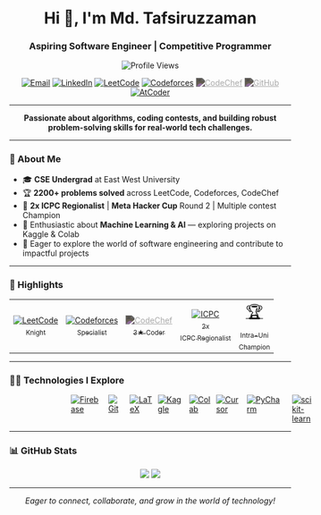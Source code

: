 <h1 align="center">Hi 👋, I'm Md. Tafsiruzzaman</h1>
<h3 align="center">Aspiring Software Engineer | Competitive Programmer</h3>

<p align="center">
  <img src="https://komarev.com/ghpvc/?username=tafsiruzzaman&label=Profile%20views&color=0e75b6&style=flat" alt="Profile Views" />
</p>

<p align="center">
  <a href="mailto:tafsirjaman100@gmail.com"><img src="https://img.shields.io/badge/-Email-D14836?style=flat&logo=gmail&logoColor=white" alt="Email"/></a>
  <a href="https://linkedin.com/in/tafsiruzzaman" target="_blank"><img src="https://raw.githubusercontent.com/rahuldkjain/github-profile-readme-generator/master/src/images/icons/Social/linked-in-alt.svg" alt="LinkedIn" height="28" width="38"/></a>
  <a href="https://leetcode.com/u/tafsiruzzaman/" target="_blank"><img src="https://upload.wikimedia.org/wikipedia/commons/1/19/LeetCode_logo_black.png" alt="LeetCode" height="28" width="38"/></a>
  <a href="https://codeforces.com/profile/tafsiruzzaman" target="_blank"><img src="https://raw.githubusercontent.com/rahuldkjain/github-profile-readme-generator/master/src/images/icons/Social/codeforces.svg" alt="Codeforces" height="28" width="38"/></a>
  <a href="https://www.codechef.com/users/tafsiruzzaman" target="_blank"><img src="https://cdn.jsdelivr.net/gh/simple-icons/simple-icons/icons/codechef.svg" alt="CodeChef" height="28" width="38" style="filter: invert(0.7);"/></a>
  <a href="https://github.com/tafsiruzzaman" target="_blank"><img src="https://cdn.jsdelivr.net/gh/simple-icons/simple-icons/icons/github.svg" alt="GitHub" height="28" width="38" style="filter: invert(0.7);"/></a>
  	<a href="https://atcoder.jp/users/tafsiruzzaman" target="_blank"><img src="https://img.atcoder.jp/assets/atcoder.png" alt="AtCoder" height="28" /></a>
</p>

---

<p align="center">
  <b>Passionate about algorithms, coding contests, and building robust problem-solving skills for real-world tech challenges.</b>
</p>

---

### 🚀 About Me

- 🎓 **CSE Undergrad** at East West University
- 🏆 **2200+ problems solved** across LeetCode, Codeforces, CodeChef
- 🏅 **2x ICPC Regionalist** | **Meta Hacker Cup** Round 2 | Multiple contest Champion
- 🤖 Enthusiastic about **Machine Learning & AI** — exploring projects on Kaggle & Colab
- 🤝 Eager to explore the world of software engineering and contribute to impactful projects

---

### 🏅 Highlights

<table>
<tr>
  <td align="center">
    <a href="https://leetcode.com/u/tafsiruzzaman/">
      <img src="https://upload.wikimedia.org/wikipedia/commons/1/19/LeetCode_logo_black.png" alt="LeetCode" height="26" width="26"/><br/>
      <sub>Knight</sub>
    </a>
  </td>
  <td align="center">
    <a href="https://codeforces.com/profile/tafsiruzzaman">
      <img src="https://raw.githubusercontent.com/rahuldkjain/github-profile-readme-generator/master/src/images/icons/Social/codeforces.svg" alt="Codeforces" height="26" width="26"/><br/>
      <sub>Specialist</sub>
    </a>
  </td>
  <td align="center">
    <a href="https://www.codechef.com/users/tafsiruzzaman">
      <img src="https://cdn.jsdelivr.net/gh/simple-icons/simple-icons/icons/codechef.svg" alt="CodeChef" height="26" width="26" style="filter: invert(0.7);"/><br/>
      <sub>3★ Coder</sub>
    </a>
  </td>
  <td align="center">
    <a href="https://bapsoj.org/contests/icpc-asia-dhaka-regional-contest-2024-onsite-round/standings">
      <img src="https://encrypted-tbn0.gstatic.com/images?q=tbn:ANd9GcQg7TAIxF9K3Gi9NOjcqjjM9R7_J3C3mgs1-A&s" alt="ICPC" height="26" width="26"/><br/>
      <sub>2x </br>ICPC Regionalist</sub>
    </a>
  </td>
  <td align="center">
    <a href="https://coderoj.com/c/ewu-intra-24/standings">
      <span style="font-size:2em;">🏆</span><br/>
      <sub>Intra-Uni<br/>Champion</sub>
    </a>
  </td>
</tr>
</table>

---

### 🧑‍💻 Technologies I Explore

<p align="left" style="display:flex;gap:10px;">
  <!-- Languages -->
  <a href="https://www.cprogramming.com/" target="_blank"><img src="https://raw.githubusercontent.com/devicons/devicon/master/icons/c/c-original.svg" alt="C" width="36" height="36"/></a>
  <a href="https://www.cplusplus.com/" target="_blank"><img src="https://raw.githubusercontent.com/devicons/devicon/master/icons/cplusplus/cplusplus-original.svg" alt="C++" width="36" height="36"/></a>
  <a href="https://www.python.org/" target="_blank"><img src="https://raw.githubusercontent.com/devicons/devicon/master/icons/python/python-original.svg" alt="Python" width="36" height="36"/></a>
  <a href="https://www.java.com/" target="_blank"><img src="https://raw.githubusercontent.com/devicons/devicon/master/icons/java/java-original.svg" alt="Java" width="36" height="36"/></a>
  <a href="https://www.javascript.com/" target="_blank"><img src="https://raw.githubusercontent.com/devicons/devicon/master/icons/javascript/javascript-original.svg" alt="JavaScript" width="36" height="36"/></a>
  <!-- Frontend -->
  <a href="https://reactjs.org/" target="_blank"><img src="https://raw.githubusercontent.com/devicons/devicon/master/icons/react/react-original-wordmark.svg" alt="React" width="36" height="36"/></a>
  <a href="https://getbootstrap.com/" target="_blank"><img src="https://raw.githubusercontent.com/devicons/devicon/master/icons/bootstrap/bootstrap-plain.svg" alt="Bootstrap" width="36" height="36"/></a>
  <a href="https://developer.mozilla.org/en-US/docs/Web/HTML" target="_blank"><img src="https://raw.githubusercontent.com/devicons/devicon/master/icons/html5/html5-original.svg" alt="HTML5" width="36" height="36"/></a>
  <a href="https://developer.mozilla.org/en-US/docs/Web/CSS" target="_blank"><img src="https://raw.githubusercontent.com/devicons/devicon/master/icons/css3/css3-original.svg" alt="CSS3" width="36" height="36"/></a>
  <!-- Backend & DB -->
  <a href="https://www.php.net/" target="_blank"><img src="https://raw.githubusercontent.com/devicons/devicon/master/icons/php/php-original.svg" alt="PHP" width="36" height="36"/></a>
  <a href="https://www.mysql.com/" target="_blank"><img src="https://raw.githubusercontent.com/devicons/devicon/master/icons/mysql/mysql-original-wordmark.svg" alt="MySQL" width="36" height="36"/></a>
  <!-- Tools & Platform -->
  <a href="https://firebase.google.com/" target="_blank"><img src="https://www.vectorlogo.zone/logos/firebase/firebase-icon.svg" alt="Firebase" width="36" height="36"/></a>
  <a href="https://git-scm.com/" target="_blank"><img src="https://www.vectorlogo.zone/logos/git-scm/git-scm-icon.svg" alt="Git" width="36" height="36"/></a>
  <a href="https://www.linux.org/" target="_blank"><img src="https://raw.githubusercontent.com/devicons/devicon/master/icons/linux/linux-original.svg" alt="Linux" width="36" height="36"/></a>
  <a href="https://www.latex-project.org/" target="_blank"><img src="https://upload.wikimedia.org/wikipedia/commons/9/92/LaTeX_logo.svg" alt="LaTeX" width="36" height="36"/></a>
  <a href="https://kaggle.com/" target="_blank"><img src="https://upload.wikimedia.org/wikipedia/commons/7/7c/Kaggle_logo.png" alt="Kaggle" width="36" height="36"/></a>
  <a href="https://colab.research.google.com/" target="_blank"><img src="https://colab.research.google.com/img/colab_favicon_256px.png" alt="Colab" width="36" height="36"/></a>
  <a href="https://cursor.so/" target="_blank"><img src="https://cursor.com/favicon.svg" alt="Cursor" width="36" height="36"/></a>
  <a href="https://www.jetbrains.com/pycharm/" target="_blank"><img src="https://upload.wikimedia.org/wikipedia/commons/1/1d/PyCharm_Icon.svg" alt="PyCharm" width="36" height="36"/></a>
  <a href="https://code.visualstudio.com/" target="_blank"><img src="https://raw.githubusercontent.com/devicons/devicon/master/icons/vscode/vscode-original.svg" alt="VSCode" width="36" height="36"/></a>
  <!-- AI/ML Enthusiasm -->
  <a href="https://scikit-learn.org/" target="_blank"><img src="https://upload.wikimedia.org/wikipedia/commons/0/05/Scikit_learn_logo_small.svg" alt="scikit-learn" width="36" height="36"/></a>
  <a href="https://pytorch.org/" target="_blank"><img src="https://raw.githubusercontent.com/devicons/devicon/master/icons/pytorch/pytorch-original.svg" alt="PyTorch" width="36" height="36"/></a>
</p>

---

### 📊 GitHub Stats

<p align="center">
  <img src="https://github-readme-stats.vercel.app/api?username=tafsiruzzaman&show_icons=true&hide_title=true" height="150"/>
  <img src="https://github-readme-stats.vercel.app/api/top-langs/?username=tafsiruzzaman&layout=compact" height="150"/>
</p>

---

<p align="center">
  <i>Eager to connect, collaborate, and grow in the world of technology!</i>
</p>

